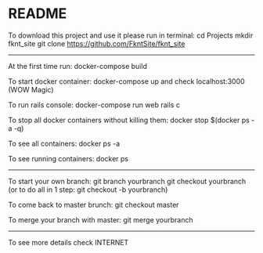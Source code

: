 # README

To download this project and use it please run in terminal:
  cd Projects
  mkdir fknt_site
  git clone https://github.com/FkntSite/fknt_site

-------------------------------------------------------

At the first time run:
  docker-compose build

To start docker container:
  docker-compose up
and check localhost:3000
(WOW Magic)

To run rails console:
  docker-compose run web rails c

To stop all docker containers without killing them:
  docker stop $(docker ps -a -q)

To see all containers:
  docker ps -a

To see running containers:
  docker ps

-------------------------------------------------------

To start your own branch:
  git branch yourbranch
  git checkout yourbranch
  (or to do all in 1 step: git checkout -b yourbranch)

To come back to master brunch:
  git checkout master

To merge your branch with master:
  git merge yourbranch

-------------------------------------------------------

To see more details check INTERNET
